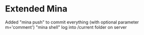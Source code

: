 # Extended Mina

Added
"mina push" to commit everything (with optional parameter m='comment')
"mina shell" log into /current folder on server
